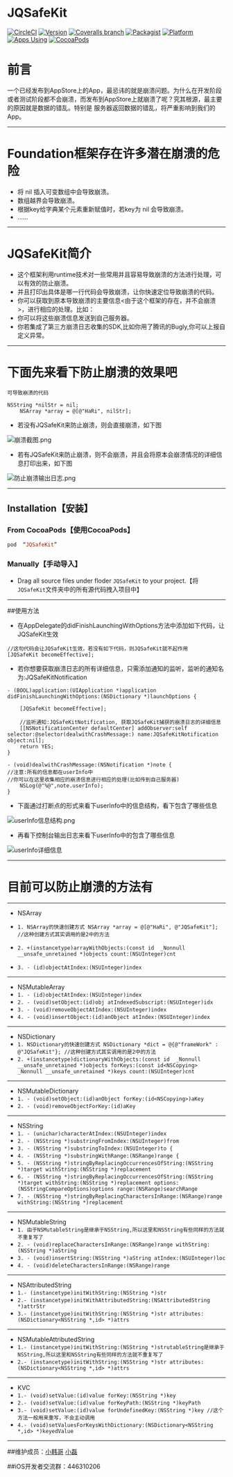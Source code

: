 # JQSafeKit

[![CircleCI](https://img.shields.io/circleci/project/github/RedSparr0w/node-csgo-parser.svg)](https://github.com/XiaoHanGe/JQSafeKit)
[![Version](https://img.shields.io/cocoapods/v/JQSafeKit.svg?style=flat)](http://cocoapods.org/pods/JQSafeKit)
[![Coveralls branch](https://img.shields.io/coveralls/jekyll/jekyll/master.svg)](https://github.com/XiaoHanGe/JQSafeKit)
[![Packagist](https://img.shields.io/packagist/l/doctrine/orm.svg)](https://github.com/XiaoHanGe/JQSafeKit)
[![Platform](https://img.shields.io/badge/platform-ios-brightgreen.svg)](http://cocoapods.org/pods/JQSafeKit)
[![Apps Using](https://img.shields.io/badge/Apps%20Using-%3E%20100-blue.svg)](https://github.com/XiaoHanGe/JQSafeKit)
[![CocoaPods](https://img.shields.io/cocoapods/dm/AFNetworking.svg)](http://cocoapods.org/pods/JQSafeKit)

前言
===
一个已经发布到AppStore上的App，最忌讳的就是崩溃问题。为什么在开发阶段或者测试阶段都不会崩溃，而发布到AppStore上就崩溃了呢？究其根源，最主要的原因就是数据的错乱。特别是 服务器返回数据的错乱，将严重影响到我们的App。


---
Foundation框架存在许多潜在崩溃的危险
===
- 将 nil 插入可变数组中会导致崩溃。
- 数组越界会导致崩溃。
- 根据key给字典某个元素重新赋值时，若key为 nil 会导致崩溃。
- ......

---

JQSafeKit简介
===
- 这个框架利用runtime技术对一些常用并且容易导致崩溃的方法进行处理，可以有效的防止崩溃。
- 并且打印出具体是哪一行代码会导致崩溃，让你快速定位导致崩溃的代码。
- 你可以获取到原本导致崩溃的主要信息<由于这个框架的存在，并不会崩溃>，进行相应的处理。比如：
- 你可以将这些崩溃信息发送到自己服务器。
- 你若集成了第三方崩溃日志收集的SDK,比如你用了腾讯的Bugly,你可以上报自定义异常。


---
下面先来看下防止崩溃的效果吧
===

`可导致崩溃的代码`
```
NSString *nilStr = nil;
    NSArray *array = @[@"HaRi", nilStr];
```

- 若没有JQSafeKit来防止崩溃，则会直接崩溃，如下图

![崩溃截图.png](https://github.com/XiaoHanGe/JQSafeKit/blob/master/JQSafeKitDemo/%E6%88%AA%E5%9B%BE/1.png?raw=true)


- 若有JQSafeKit来防止崩溃，则不会崩溃，并且会将原本会崩溃情况的详细信息打印出来，如下图

![防止崩溃输出日志.png](https://github.com/XiaoHanGe/JQSafeKit/blob/master/JQSafeKitDemo/%E6%88%AA%E5%9B%BE/2.png?raw=true)


---

## Installation【安装】

### From CocoaPods【使用CocoaPods】

```ruby
pod  “JQSafeKit”
```

### Manually【手动导入】
- Drag all source files under floder `JQSafeKit` to your project.【将`JQSafeKit`文件夹中的所有源代码拽入项目中】


---
##使用方法

- 在AppDelegate的didFinishLaunchingWithOptions方法中添加如下代码，让JQSafeKit生效

```
//这句代码会让JQSafeKit生效，若没有如下代码，则JQSafeKit就不起作用
[JQSafeKit becomeEffective];
```

- 若你想要获取崩溃日志的所有详细信息，只需添加通知的监听，监听的通知名为:JQSafeKitNotification

```
- (BOOL)application:(UIApplication *)application didFinishLaunchingWithOptions:(NSDictionary *)launchOptions {
    
    [JQSafeKit becomeEffective];
    
    //监听通知:JQSafeKitNotification, 获取JQSafeKit捕获的崩溃日志的详细信息
    [[NSNotificationCenter defaultCenter] addObserver:self selector:@selector(dealwithCrashMessage:) name:JQSafeKitNotification object:nil];
    return YES;
}

- (void)dealwithCrashMessage:(NSNotification *)note {
//注意:所有的信息都在userInfo中
//你可以在这里收集相应的崩溃信息进行相应的处理(比如传到自己服务器)
    NSLog(@"%@",note.userInfo);
}
```

- 下面通过打断点的形式来看下userInfo中的信息结构，看下包含了哪些信息

![userInfo信息结构.png](https://github.com/XiaoHanGe/JQSafeKit/blob/master/JQSafeKitDemo/%E6%88%AA%E5%9B%BE/3.png?raw=true)

- 再看下控制台输出日志来看下userInfo中的包含了哪些信息

![userInfo详细信息](https://github.com/XiaoHanGe/JQSafeKit/blob/master/JQSafeKitDemo/%E6%88%AA%E5%9B%BE/4.png?raw=true)



---

目前可以防止崩溃的方法有
===
---
- NSArray
-  `1. NSArray的快速创建方式 NSArray *array = @[@"HaRi", @"JQSafeKit"];  //这种创建方式其实调用的是2中的方法`
-  `2. +(instancetype)arrayWithObjects:(const id  _Nonnull __unsafe_unretained *)objects count:(NSUInteger)cnt`

- `3. - (id)objectAtIndex:(NSUInteger)index`

---

- NSMutableArray 
- `1. - (id)objectAtIndex:(NSUInteger)index`
- `2. - (void)setObject:(id)obj atIndexedSubscript:(NSUInteger)idx`
- `3. - (void)removeObjectAtIndex:(NSUInteger)index`
- `4. - (void)insertObject:(id)anObject atIndex:(NSUInteger)index`

---

- NSDictionary
- `1. NSDictionary的快速创建方式 NSDictionary *dict = @{@"frameWork" : @"JQSafeKit"}; //这种创建方式其实调用的是2中的方法`
- `2. +(instancetype)dictionaryWithObjects:(const id  _Nonnull __unsafe_unretained *)objects forKeys:(const id<NSCopying>  _Nonnull __unsafe_unretained *)keys count:(NSUInteger)cnt`

---
- NSMutableDictionary
- `1. - (void)setObject:(id)anObject forKey:(id<NSCopying>)aKey`
- `2. - (void)removeObjectForKey:(id)aKey`

---
- NSString
- `1. - (unichar)characterAtIndex:(NSUInteger)index`
- `2. - (NSString *)substringFromIndex:(NSUInteger)from`
- `3. - (NSString *)substringToIndex:(NSUInteger)to {`
- `4. - (NSString *)substringWithRange:(NSRange)range {`
- `5. - (NSString *)stringByReplacingOccurrencesOfString:(NSString *)target withString:(NSString *)replacement`
- `6. - (NSString *)stringByReplacingOccurrencesOfString:(NSString *)target withString:(NSString *)replacement options:(NSStringCompareOptions)options range:(NSRange)searchRange`
- `7. - (NSString *)stringByReplacingCharactersInRange:(NSRange)range withString:(NSString *)replacement`

---

- NSMutableString
- `1. 由于NSMutableString是继承于NSString,所以这里和NSString有些同样的方法就不重复写了`
- `2. - (void)replaceCharactersInRange:(NSRange)range withString:(NSString *)aString`
- `3. - (void)insertString:(NSString *)aString atIndex:(NSUInteger)loc`
- `4. - (void)deleteCharactersInRange:(NSRange)range`

---

- NSAttributedString
- `1.- (instancetype)initWithString:(NSString *)str`
- `2.- (instancetype)initWithAttributedString:(NSAttributedString *)attrStr`
- `3.- (instancetype)initWithString:(NSString *)str attributes:(NSDictionary<NSString *,id> *)attrs`

---

- NSMutableAttributedString
- `1.- (instancetype)initWithString:(NSString *)strutableString是继承于NSString,所以这里和NSString有些同样的方法就不重复写了`
- `2.- (instancetype)initWithString:(NSString *)str attributes:(NSDictionary<NSString *,id> *)attrs`

---

- KVC
- `1.- (void)setValue:(id)value forKey:(NSString *)key`
- `2.- (void)setValue:(id)value forKeyPath:(NSString *)keyPath`
- `3.- (void)setValue:(id)value forUndefinedKey:(NSString *)key //这个方法一般用来重写，不会主动调用`
- `4.- (void)setValuesForKeysWithDictionary:(NSDictionary<NSString *,id> *)keyedValue`

---


##维护成员：[小韩哥](http://blog.csdn.net/qq_31810357)    [小磊](https://github.com/986138497)

##iOS开发者交流群：446310206




